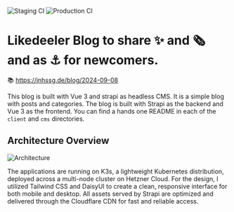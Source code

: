 ![Staging CI](https://github.com/owl-inventions/likedeeler/actions/workflows/staging-ci.yaml/badge.svg)
![Production CI](https://github.com/owl-inventions/likedeeler/actions/workflows/prod-ci.yaml/badge.svg)

# Likedeeler Blog to share ✨ and 🗞️  and as ⚓️ for newcomers.

📚 https://jnhssg.de/blog/2024-09-08

This blog is built with Vue 3 and strapi as headless CMS. It is a simple blog with posts and categories. The blog is built with Strapi as the backend and Vue 3 as the frontend. You can find a hands one README in each of the `client` and `cms` directories.

## Architecture Overview

![Architecture](https://d384izg7dl1mko.cloudfront.net/Screenshot_2024_09_08_at_15_24_33_62c7a276c1.png)

The applications are running on K3s, a lightweight Kubernetes distribution, deployed across a multi-node cluster on Hetzner Cloud. For the design, I utilized Tailwind CSS and DaisyUI to create a clean, responsive interface for both mobile and desktop. All assets served by Strapi are optimized and delivered through the Cloudflare CDN for fast and reliable access.

